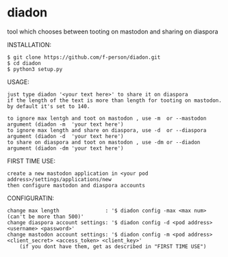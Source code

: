 # diadon
tool which chooses between tooting on mastodon and sharing on diaspora

INSTALLATION:

    $ git clone https://github.com/f-person/diadon.git
    $ cd diadon
    $ python3 setup.py

USAGE:

    just type diadon '<your text here>' to share it on diaspora 
    if the length of the text is more than length for tooting on mastodon.
    by default it's set to 140.

    to ignore max lentgh and toot on mastodon , use -m  or --mastodon argument (diadon -m  'your text here')
    to ignore max length and share on diaspora, use -d  or --diaspora argument (diadon -d  'your text here')
    to share on diaspora and toot on mastodon , use -dm or --diadon   argument (diadon -dm 'your text here')

FIRST TIME USE:

    create a new mastodon application in <your pod address>/settings/applications/new
    then configure mastodon and diaspora accounts

CONFIGURATIN:

    change max length               : '$ diadon config -max <max num> (can't be more than 500)'
    change diaspora account settings: '$ diadon config -d <pod address> <username> <password>'
    change mastodon account settings: '$ diadon config -m <pod address> <client_secret> <access_token> <client_key>'
        (if you dont have them, get as described in "FIRST TIME USE")
